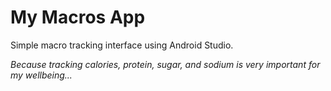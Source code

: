 # My Macros App

Simple macro tracking interface using Android Studio.

*Because tracking calories, protein, sugar, and sodium is very important for my wellbeing...*
